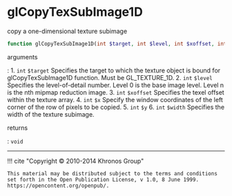 # glCopyTexSubImage1D
copy a one-dimensional texture subimage

```php
function glCopyTexSubImage1D(int $target, int $level, int $xoffset, int $x, int $y, int $width) : void
```

arguments

:    1. `int` `$target` Specifies the target to which the texture object is bound
    for glCopyTexSubImage1D function. Must be <constant>GL_TEXTURE_1D</constant>.
    2. `int` `$level` Specifies the level-of-detail number. Level 0 is the base
    image level. Level n is the nth mipmap reduction image.
    3. `int` `$xoffset` Specifies the texel offset within the texture array.
    4. `int` `$x` Specify the window coordinates of the left corner of the row of
    pixels to be copied.
    5. `int` `$y` 
    6. `int` `$width` Specifies the width of the texture subimage.

returns

:    `void` 

---
     

!!! cite "Copyright © 2010-2014 Khronos Group"

    This material may be distributed subject to the terms and conditions set forth in the Open Publication License, v 1.0, 8 June 1999. https://opencontent.org/openpub/.